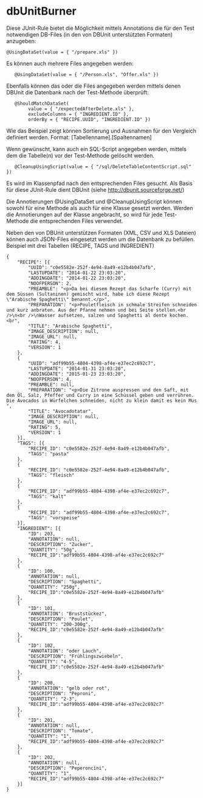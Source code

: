 # dbUnitBurner

Diese JUnit-Rule bietet die Möglichkeit mittels Annotations die für den Test notwendigen DB-Files (in den von DBUnit unterstützten Formaten) anzugeben:
   ```
   @UsingDataSet(value = { "/prepare.xls" })
   ```
   
Es können auch mehrere Files angegeben werden:
```
   @UsingDataSet(value = { "/Person.xls", "Offer.xls" })
```
Ebenfalls können das oder die Files angegeben werden mittels denen DBUnit die Datenbank nach der Test-Methode überprüft:
```
   @ShouldMatchDataSet(
        value = { "/expectedAfterDelete.xls" },
        excludeColumns = { "INGREDIENT.ID" },
        orderBy = { "RECIPE.UUID", "INGREDIENT.ID" })
```
Wie das Beispiel zeigt können Sortierung und Ausnahmen für den Vergleich definiert werden. Format: [Tabellenname].[Spaltennamen]
 
Wenn gewünscht, kann auch ein SQL-Script angegeben werden, mittels dem die Tabelle(n) vor der Test-Methode gelöscht werden.
```
   @CleanupUsingScript(value = { "/sql/DeleteTableContentScript.sql" })
```
Es wird im Klassenpfad nach den entsprechenden Files gesucht.
Als Basis für diese JUnit-Rule dient DBUnit (siehe http://dbunit.sourceforge.net/)

Die Annotierungen @UsingDataSet und @CleanupUsingScript können sowohl für eine Methode als auch für eine Klasse gesetzt werden. Werden die Annotierungen auf der Klasse angebracht, so wird für jede Test-Methode die entsprechenden Files verwendet.

Neben den von DBUnit unterstützen Formaten (XML, CSV und XLS Dateien) können auch JSON-Files eingesetzt werden um die Datenbank zu befüllen.
Beispiel mit drei Tabellen (RECIPE, TAGS und INGREDIENT)
```
{
	"RECIPE": [{
		"UUID": "c0e5582e-252f-4e94-8a49-e12b4b047afb",
		"LASTUPDATE": "2014-01-22 23:03:20",
		"ADDINGDATE": "2014-01-22 23:03:20",
		"NOOFPERSON": 2,
		"PREAMBLE": "<p>Da bei diesem Rezept das Scharfe (Curry) mit dem Süssen (Sultaninen) gemischt wird, habe ich diese Rezept \"Arabische Spaghetti\" benannt.</p>",
		"PREPARATION": "<p>Pouletfleisch in schmale Streifen schneiden und kurz anbraten. Aus der Pfanne nehmen und bei Seite stellen.<br />\n<br />\nWasser aufsetzen, salzen und Spaghetti al dente kochen.<br",
		"TITLE": "Arabische Spaghetti",
		"IMAGE_DESCRIPTION": null,
		"IMAGE_URL": null,
		"RATING": 4,
		"VERSION": 1
	},
	{
		"UUID": "adf99b55-4804-4398-af4e-e37ec2c692c7",
		"LASTUPDATE": "2014-01-31 23:03:20",
		"ADDINGDATE": "2015-01-23 23:03:20",
		"NOOFPERSON": 4,
		"PREAMBLE": null,
		"PREPARATION": "<p>Die Zitrone auspressen und den Saft, mit dem Öl, Salz, Pfeffer und Curry in eine Schüssel geben und verrühren. Die Avocados in Würfelchen schneiden, nicht zu klein damit es kein Mus ",
		"TITLE": "Avocadotatar",
		"IMAGE_DESCRIPTION": null,
		"IMAGE_URL": null,
		"RATING": 5,
		"VERSION": 1
	}],
	"TAGS": [{
		"RECIPE_ID": "c0e5582e-252f-4e94-8a49-e12b4b047afb",
		"TAGS": "pasta"
	},
	{
		"RECIPE_ID": "c0e5582e-252f-4e94-8a49-e12b4b047afb",
		"TAGS": "fleisch"
	},
	{
		"RECIPE_ID": "adf99b55-4804-4398-af4e-e37ec2c692c7",
		"TAGS": "kalt"
	},
	{
		"RECIPE_ID": "adf99b55-4804-4398-af4e-e37ec2c692c7",
		"TAGS": "vorspeise"
	}],
	"INGREDIENT": [{
		"ID": 203,
		"ANNOTATION": null,
		"DESCRIPTION": "Zucker",
		"QUANTITY": "50g",
		"RECIPE_ID":"adf99b55-4804-4398-af4e-e37ec2c692c7" 
	},
	{
		"ID": 100,
		"ANNOTATION": null,
		"DESCRIPTION": "Spaghetti",
		"QUANTITY": "250g",
		"RECIPE_ID":"c0e5582e-252f-4e94-8a49-e12b4b047afb" 
	},
	{
		"ID": 101,
		"ANNOTATION": "Bruststückez",
		"DESCRIPTION": "Poulet",
		"QUANTITY": "200-300g",
		"RECIPE_ID":"c0e5582e-252f-4e94-8a49-e12b4b047afb" 
	},
	{
		"ID": 102,
		"ANNOTATION": "oder Lauch",
		"DESCRIPTION": "Frühlingszwiebeln",
		"QUANTITY": "4-5",
		"RECIPE_ID":"c0e5582e-252f-4e94-8a49-e12b4b047afb" 
	},
	{
		"ID": 200,
		"ANNOTATION": "gelb oder rot",
		"DESCRIPTION": "Peproni",
		"QUANTITY": "2-3",
		"RECIPE_ID":"adf99b55-4804-4398-af4e-e37ec2c692c7" 
	},
	{
		"ID": 201,
		"ANNOTATION": null,
		"DESCRIPTION": "Tomate",
		"QUANTITY": "1",
		"RECIPE_ID":"adf99b55-4804-4398-af4e-e37ec2c692c7" 
	},
	{
		"ID": 202,
		"ANNOTATION": null,
		"DESCRIPTION": "Peperoncini",
		"QUANTITY": "1",
		"RECIPE_ID":"adf99b55-4804-4398-af4e-e37ec2c692c7" 
	}]
}
```

